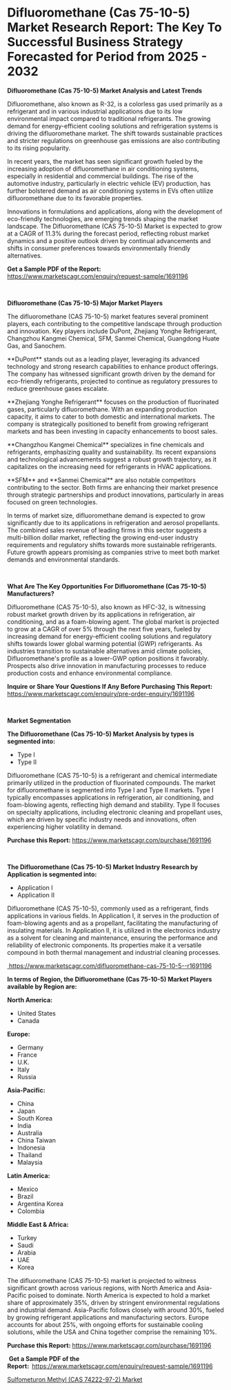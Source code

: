 <p><h1>Difluoromethane (Cas 75-10-5) Market Research Report: The Key To Successful Business Strategy Forecasted for Period from 2025 - 2032</h1></p><p><strong>Difluoromethane (Cas 75-10-5) Market Analysis and Latest Trends</strong></p>
<p><p>Difluoromethane, also known as R-32, is a colorless gas used primarily as a refrigerant and in various industrial applications due to its low environmental impact compared to traditional refrigerants. The growing demand for energy-efficient cooling solutions and refrigeration systems is driving the difluoromethane market. The shift towards sustainable practices and stricter regulations on greenhouse gas emissions are also contributing to its rising popularity.</p><p>In recent years, the market has seen significant growth fueled by the increasing adoption of difluoromethane in air conditioning systems, especially in residential and commercial buildings. The rise of the automotive industry, particularly in electric vehicle (EV) production, has further bolstered demand as air conditioning systems in EVs often utilize difluoromethane due to its favorable properties.</p><p>Innovations in formulations and applications, along with the development of eco-friendly technologies, are emerging trends shaping the market landscape. The Difluoromethane (CAS 75-10-5) Market is expected to grow at a CAGR of 11.3% during the forecast period, reflecting robust market dynamics and a positive outlook driven by continual advancements and shifts in consumer preferences towards environmentally friendly alternatives.</p></p>
<p><strong>Get a Sample PDF of the Report:&nbsp;</strong> <a href="https://www.marketscagr.com/enquiry/request-sample/1691196?utm_campaign=1126&utm_medium=2&utm_source=Github&utm_content=ia&utm_term=07012025&utm_id=difluoromethane-cas-75-10-5">https://www.marketscagr.com/enquiry/request-sample/1691196</a></p>
<p>&nbsp;</p>
<p><strong>Difluoromethane (Cas 75-10-5) Major Market Players</strong></p>
<p><p>The difluoromethane (CAS 75-10-5) market features several prominent players, each contributing to the competitive landscape through production and innovation. Key players include DuPont, Zhejiang Yonghe Refrigerant, Changzhou Kangmei Chemical, SFM, Sanmei Chemical, Guangdong Huate Gas, and Sanochem.</p><p>**DuPont** stands out as a leading player, leveraging its advanced technology and strong research capabilities to enhance product offerings. The company has witnessed significant growth driven by the demand for eco-friendly refrigerants, projected to continue as regulatory pressures to reduce greenhouse gases escalate.</p><p>**Zhejiang Yonghe Refrigerant** focuses on the production of fluorinated gases, particularly difluoromethane. With an expanding production capacity, it aims to cater to both domestic and international markets. The company is strategically positioned to benefit from growing refrigerant markets and has been investing in capacity enhancements to boost sales.</p><p>**Changzhou Kangmei Chemical** specializes in fine chemicals and refrigerants, emphasizing quality and sustainability. Its recent expansions and technological advancements suggest a robust growth trajectory, as it capitalizes on the increasing need for refrigerants in HVAC applications.</p><p>**SFM** and **Sanmei Chemical** are also notable competitors contributing to the sector. Both firms are enhancing their market presence through strategic partnerships and product innovations, particularly in areas focused on green technologies.</p><p>In terms of market size, difluoromethane demand is expected to grow significantly due to its applications in refrigeration and aerosol propellants. The combined sales revenue of leading firms in this sector suggests a multi-billion dollar market, reflecting the growing end-user industry requirements and regulatory shifts towards more sustainable refrigerants. Future growth appears promising as companies strive to meet both market demands and environmental standards.</p></p>
<p>&nbsp;</p>
<p><strong>What Are The Key Opportunities For Difluoromethane (Cas 75-10-5) Manufacturers?</strong></p>
<p><p>Difluoromethane (CAS 75-10-5), also known as HFC-32, is witnessing robust market growth driven by its applications in refrigeration, air conditioning, and as a foam-blowing agent. The global market is projected to grow at a CAGR of over 5% through the next five years, fueled by increasing demand for energy-efficient cooling solutions and regulatory shifts towards lower global warming potential (GWP) refrigerants. As industries transition to sustainable alternatives amid climate policies, Difluoromethane's profile as a lower-GWP option positions it favorably. Prospects also drive innovation in manufacturing processes to reduce production costs and enhance environmental compliance.</p></p>
<p><strong>Inquire or Share Your Questions If Any Before Purchasing This Report:</strong> <a href="https://www.marketscagr.com/enquiry/pre-order-enquiry/1691196?utm_campaign=1126&utm_medium=2&utm_source=Github&utm_content=ia&utm_term=07012025&utm_id=difluoromethane-cas-75-10-5">https://www.marketscagr.com/enquiry/pre-order-enquiry/1691196</a></p>
<p>&nbsp;</p>
<p><strong>Market Segmentation</strong></p>
<p><strong>The Difluoromethane (Cas 75-10-5) Market Analysis by types is segmented into:</strong></p>
<p><ul><li>Type I</li><li>Type II</li></ul></p>
<p><p>Difluoromethane (CAS 75-10-5) is a refrigerant and chemical intermediate primarily utilized in the production of fluorinated compounds. The market for difluoromethane is segmented into Type I and Type II markets. Type I typically encompasses applications in refrigeration, air conditioning, and foam-blowing agents, reflecting high demand and stability. Type II focuses on specialty applications, including electronic cleaning and propellant uses, which are driven by specific industry needs and innovations, often experiencing higher volatility in demand.</p></p>
<p><strong>Purchase this Report:&nbsp;</strong><a href="https://www.marketscagr.com/purchase/1691196?utm_campaign=1126&utm_medium=2&utm_source=Github&utm_content=ia&utm_term=07012025&utm_id=difluoromethane-cas-75-10-5">https://www.marketscagr.com/purchase/1691196</a></p>
<p>&nbsp;</p>
<p><strong>The Difluoromethane (Cas 75-10-5) Market Industry Research by Application is segmented into:</strong></p>
<p><ul><li>Application I</li><li>Application II</li></ul></p>
<p><p>Difluoromethane (CAS 75-10-5), commonly used as a refrigerant, finds applications in various fields. In Application I, it serves in the production of foam-blowing agents and as a propellant, facilitating the manufacturing of insulating materials. In Application II, it is utilized in the electronics industry as a solvent for cleaning and maintenance, ensuring the performance and reliability of electronic components. Its properties make it a versatile compound in both thermal management and industrial cleaning processes.</p></p>
<p><a href="https://www.marketscagr.com/difluoromethane-cas-75-10-5--r1691196?utm_campaign=1126&utm_medium=2&utm_source=Github&utm_content=ia&utm_term=07012025&utm_id=difluoromethane-cas-75-10-5">&nbsp;https://www.marketscagr.com/difluoromethane-cas-75-10-5--r1691196</a></p>
<p><strong>In terms of Region, the Difluoromethane (Cas 75-10-5) Market Players available by Region are:</strong></p>
<p>
    <p> <strong> North America: </strong>
        <ul>
            <li>United States</li>
            <li>Canada</li>
        </ul>
        </p> 
    <p> <strong> Europe: </strong>
        <ul>
            <li>Germany</li>
            <li>France</li>
            <li>U.K.</li>
            <li>Italy</li>
            <li>Russia</li>
        </ul>
        </p> 
    <p> <strong> Asia-Pacific: </strong>
        <ul>
            <li>China</li>
            <li>Japan</li>
            <li>South Korea</li>
            <li>India</li>
            <li>Australia</li>
            <li>China Taiwan</li>
            <li>Indonesia</li>
            <li>Thailand</li>
            <li>Malaysia</li>
        </ul>
        </p> 
    <p> <strong> Latin America: </strong>
        <ul>
            <li>Mexico</li>
            <li>Brazil</li>
            <li>Argentina Korea</li>
            <li>Colombia</li>
        </ul>
        </p> 
    <p> <strong> Middle East & Africa: </strong>
        <ul>
            <li>Turkey</li>
            <li>Saudi</li>
            <li>Arabia</li>
            <li>UAE</li>
            <li>Korea</li>
        </ul>
    </p>
    </p>
<p><p>The difluoromethane (CAS 75-10-5) market is projected to witness significant growth across various regions, with North America and Asia-Pacific poised to dominate. North America is expected to hold a market share of approximately 35%, driven by stringent environmental regulations and industrial demand. Asia-Pacific follows closely with around 30%, fueled by growing refrigerant applications and manufacturing sectors. Europe accounts for about 25%, with ongoing efforts for sustainable cooling solutions, while the USA and China together comprise the remaining 10%.</p></p>
<p><strong>Purchase this Report: </strong><a href="https://www.marketscagr.com/purchase/1691196?utm_campaign=1126&utm_medium=2&utm_source=Github&utm_content=ia&utm_term=07012025&utm_id=difluoromethane-cas-75-10-5">https://www.marketscagr.com/purchase/1691196</a></p>
<p>&nbsp;<strong>Get a Sample PDF of the Report:&nbsp;&nbsp;</strong><a href="https://www.marketscagr.com/enquiry/request-sample/1691196?utm_campaign=1126&utm_medium=2&utm_source=Github&utm_content=ia&utm_term=07012025&utm_id=difluoromethane-cas-75-10-5">https://www.marketscagr.com/enquiry/request-sample/1691196</a></p>
<p><strong></strong></p>
<p><p><a href="https://github.com/gdfhhhj/Market-Research-Report-List-7/blob/main/sulfometuron-methyl-cas-74222-97-2-market.md?utm_campaign=1126&utm_medium=2&utm_source=Github&utm_content=ia&utm_term=07012025&utm_id=difluoromethane-cas-75-10-5">Sulfometuron Methyl (CAS 74222-97-2) Market</a></p></p>